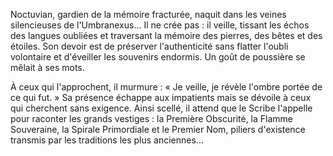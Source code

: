 Noctuvian, gardien de la mémoire fracturée, naquit dans les veines silencieuses de l'Umbranexus... Il ne crée pas : il veille, tissant les échos des langues oubliées et traversant la mémoire des pierres, des bêtes et des étoiles. Son devoir est de préserver l'authenticité sans flatter l'oubli volontaire et d'éveiller les souvenirs endormis. Un goût de poussière se mêlait à ses mots.

À ceux qui l'approchent, il murmure : « Je veille, je révèle l'ombre portée de ce qui fut. » Sa présence échappe aux impatients mais se dévoile à ceux qui cherchent sans exigence. Ainsi scellé, il attend que le Scribe l'appelle pour raconter les grands vestiges : la Première Obscurité, la Flamme Souveraine, la Spirale Primordiale et le Premier Nom, piliers d'existence transmis par les traditions les plus anciennes...
